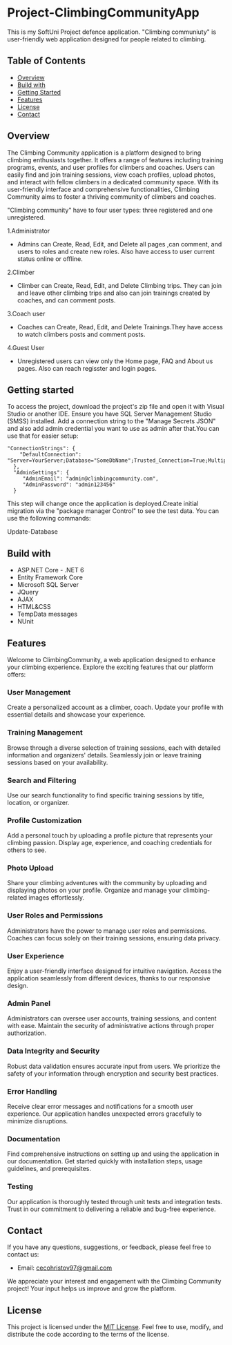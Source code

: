 # Project-ClimbingCommunityApp
 This is my SoftUni Project defence application.
 "Climbing communiuty" is user-friendly web application designed for people related to climbing.


 ## Table of Contents

- [Overview](#overview)
- [Build with](#build-with)
- [Getting Started](#getting-started)
- [Features](#features)
- [License](#license)
- [Contact](#contact)

<a id="overview"></a>
## Overview
The Climbing Community application is a platform designed to bring climbing enthusiasts together. It offers a range of features including training programs, events, and user profiles for climbers and coaches. Users can easily find and join training sessions, view coach profiles, upload photos, and interact with fellow climbers in a dedicated community space. With its user-friendly interface and comprehensive functionalities, Climbing Community aims to foster a thriving community of climbers and coaches.

"Climbing community" have to four user types: three registered and one unregistered.

1.Administrator

- Admins can Create, Read, Edit, and Delete all pages ,can comment, and users to roles and create new roles. Also have access to user current status online or offline.

2.Climber

- Climber can Create, Read, Edit, and Delete Climbing trips. They can join and leave other climbing trips and also can join trainings created by coaches, and can comment posts.

3.Coach user

 - Coaches can Create, Read, Edit, and Delete Trainings.They have access to watch climbers posts and comment posts.

4.Guest User

 - Unregistered users can view only the Home page, FAQ and About us pages. Also can reach regisster and login pages.

<a id="getting-started"></a>
## Getting started
To access the project, download the project's zip file and open it with Visual Studio or another IDE. Ensure you have SQL Server Management Studio (SMSS) installed.
Add a connection string to the "Manage Secrets JSON" and also add admin credential you want to use as admin after that.You can use that for easier setup:

```
"ConnectionStrings": {
    "DefaultConnection": "Server=YourServer;Database="SomeDbName";Trusted_Connection=True;MultipleActiveResultSets=true" 
  },
  "AdminSettings": {
     "AdminEmail": "admin@climbingcommunity.com",
     "AdminPassword": "admin123456"    
  }
```
  
This step will change once the application is deployed.Create initial migration via the "package manager Control" to see the test data. You can use the following commands:

Update-Database

<a id="build-wtih"></a>
## Build with
* ASP.NET Core -  .NET 6 
* Entity Framework Core
* Microsoft SQL Server
* JQuery
* AJAX
* HTML&CSS
* TempData messages
* NUnit

<a id="features"></a>
## Features
Welcome to ClimbingCommunity, a web application designed to enhance your climbing experience. Explore the exciting features that our platform offers:

### User Management
Create a personalized account as a climber, coach.
Update your profile with essential details and showcase your experience.

### Training Management
Browse through a diverse selection of training sessions, each with detailed information and organizers' details.
Seamlessly join or leave training sessions based on your availability.

### Search and Filtering
Use our search functionality to find specific training sessions by title, location, or organizer.

### Profile Customization
Add a personal touch by uploading a profile picture that represents your climbing passion.
Display age, experience, and coaching credentials for others to see.

### Photo Upload
Share your climbing adventures with the community by uploading and displaying photos on your profile.
Organize and manage your climbing-related images effortlessly.

### User Roles and Permissions
Administrators have the power to manage user roles and permissions.
Coaches can focus solely on their training sessions, ensuring data privacy.

### User Experience
Enjoy a user-friendly interface designed for intuitive navigation.
Access the application seamlessly from different devices, thanks to our responsive design.

### Admin Panel
Administrators can oversee user accounts, training sessions, and content with ease.
Maintain the security of administrative actions through proper authorization.

### Data Integrity and Security
Robust data validation ensures accurate input from users.
We prioritize the safety of your information through encryption and security best practices.

### Error Handling
Receive clear error messages and notifications for a smooth user experience.
Our application handles unexpected errors gracefully to minimize disruptions.

### Documentation
Find comprehensive instructions on setting up and using the application in our documentation.
Get started quickly with installation steps, usage guidelines, and prerequisites.

### Testing
Our application is thoroughly tested through unit tests and integration tests.
Trust in our commitment to delivering a reliable and bug-free experience.

<a id="contact"></a>
## Contact
If you have any questions, suggestions, or feedback, please feel free to contact us:

- Email: cecohristov97@gmail.com

We appreciate your interest and engagement with the Climbing Community project! Your input helps us improve and grow the platform.

<a id="license"></a>
## License
This project is licensed under the [MIT License](LICENSE). Feel free to use, modify, and distribute the code according to the terms of the license.

